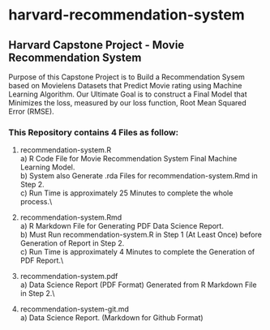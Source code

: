 # harvard-recommendation-system
## Harvard Capstone Project - Movie Recommendation System

Purpose of this Capstone Project is to Build a Recommendation Sysem based on Movielens Datasets that Predict Movie rating using Machine Learning Algorithm.  Our Ultimate Goal is to construct a Final Model that Minimizes the loss, measured by our loss function, Root Mean Squared Error (RMSE).

### This Repository contains 4 Files as follow:

1. recommendation-system.R\
     a) R Code File for Movie Recommendation System Final Machine Learning Model.\
     b) System also Generate .rda Files for recommendation-system.Rmd in Step 2.\
     c) Run Time is approximately 25 Minutes to complete the whole process.\

2. recommendation-system.Rmd\
     a) R Markdown File for Generating PDF Data Science Report.\
     b) Must Run recommendation-system.R in Step 1 (At Least Once) before Generation of Report in Step 2.\
     c) Run Time is approximately 4 Minutes to complete the Generation of PDF Report.\

3. recommendation-system.pdf\
     a) Data Science Report (PDF Format) Generated from R Markdown File in Step 2.\

4. recommendation-system-git.md\
     a) Data Science Report. (Markdown for Github Format)

